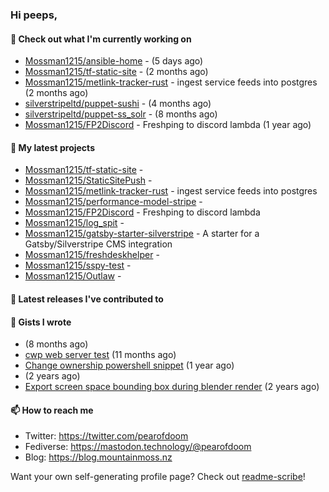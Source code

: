 ### Hi peeps,

#### 👷 Check out what I'm currently working on

- [Mossman1215/ansible-home](https://github.com/Mossman1215/ansible-home) -  (5 days ago)
- [Mossman1215/tf-static-site](https://github.com/Mossman1215/tf-static-site) -  (2 months ago)
- [Mossman1215/metlink-tracker-rust](https://github.com/Mossman1215/metlink-tracker-rust) - ingest service feeds into postgres (2 months ago)
- [silverstripeltd/puppet-sushi](https://github.com/silverstripeltd/puppet-sushi) -  (4 months ago)
- [silverstripeltd/puppet-ss_solr](https://github.com/silverstripeltd/puppet-ss_solr) -  (8 months ago)
- [Mossman1215/FP2Discord](https://github.com/Mossman1215/FP2Discord) - Freshping to discord lambda (1 year ago)

#### 🌱 My latest projects

- [Mossman1215/tf-static-site](https://github.com/Mossman1215/tf-static-site) - 
- [Mossman1215/StaticSitePush](https://github.com/Mossman1215/StaticSitePush) - 
- [Mossman1215/metlink-tracker-rust](https://github.com/Mossman1215/metlink-tracker-rust) - ingest service feeds into postgres
- [Mossman1215/performance-model-stripe](https://github.com/Mossman1215/performance-model-stripe) - 
- [Mossman1215/FP2Discord](https://github.com/Mossman1215/FP2Discord) - Freshping to discord lambda
- [Mossman1215/log_spit](https://github.com/Mossman1215/log_spit) - 
- [Mossman1215/gatsby-starter-silverstripe](https://github.com/Mossman1215/gatsby-starter-silverstripe) - A starter for a Gatsby/Silverstripe CMS integration
- [Mossman1215/freshdeskhelper](https://github.com/Mossman1215/freshdeskhelper) - 
- [Mossman1215/sspy-test](https://github.com/Mossman1215/sspy-test) - 
- [Mossman1215/Outlaw](https://github.com/Mossman1215/Outlaw) - 

#### 🔭 Latest releases I've contributed to


#### 📓 Gists I wrote

- [](https://gist.github.com/dc3c25dd419a4bbe16502daf60de4931) (8 months ago)
- [cwp web server test](https://gist.github.com/7e3889b2abed3be38c80f83ba7d231eb) (11 months ago)
- [Change ownership powershell snippet](https://gist.github.com/61b61f25eb5da5cba82ab4829302e376) (1 year ago)
- [](https://gist.github.com/172e08c3d70d74c62c4a5f10aaeef290) (2 years ago)
- [Export screen space bounding box during blender render](https://gist.github.com/c0b4f010073ddf2023364be90766229c) (2 years ago)

#### 📫 How to reach me

- Twitter: https://twitter.com/pearofdoom
- Fediverse: https://mastodon.technology/@pearofdoom
- Blog: https://blog.mountainmoss.nz

Want your own self-generating profile page? Check out [readme-scribe](https://github.com/muesli/readme-scribe)!
